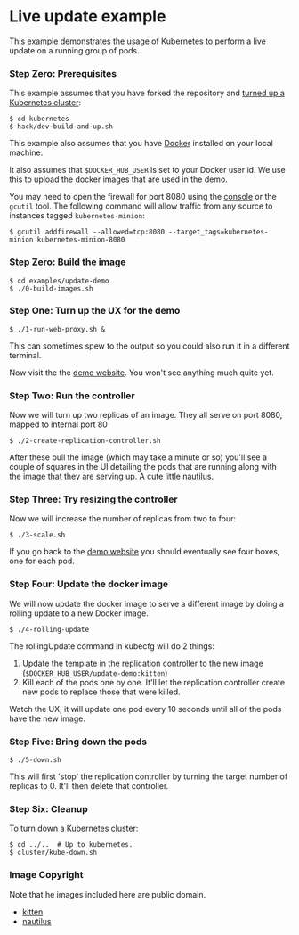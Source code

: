 <!--
Copyright 2014 Google Inc. All rights reserved.

Licensed under the Apache License, Version 2.0 (the "License");
you may not use this file except in compliance with the License.
You may obtain a copy of the License at

    http://www.apache.org/licenses/LICENSE-2.0

Unless required by applicable law or agreed to in writing, software
distributed under the License is distributed on an "AS IS" BASIS,
WITHOUT WARRANTIES OR CONDITIONS OF ANY KIND, either express or implied.
See the License for the specific language governing permissions and
limitations under the License.

-->
# Live update example
This example demonstrates the usage of Kubernetes to perform a live update on a running group of pods.

### Step Zero: Prerequisites

This example assumes that you have forked the repository and [turned up a Kubernetes cluster](https://github.com/GoogleCloudPlatform/kubernetes#contents):

```shell
$ cd kubernetes
$ hack/dev-build-and-up.sh
```

This example also assumes that you have [Docker](http://docker.io) installed on your local machine.

It also assumes that `$DOCKER_HUB_USER` is set to your Docker user id.  We use this to upload the docker images that are used in the demo.

You may need to open the firewall for port 8080 using the [console][cloud-console] or the `gcutil` tool. The following command will allow traffic from any source to instances tagged `kubernetes-minion`:

```shell
$ gcutil addfirewall --allowed=tcp:8080 --target_tags=kubernetes-minion kubernetes-minion-8080
```

### Step Zero: Build the image

```shell
$ cd examples/update-demo
$ ./0-build-images.sh
```

### Step One: Turn up the UX for the demo

```shell
$ ./1-run-web-proxy.sh &
```

This can sometimes spew to the output so you could also run it in a different terminal.

Now visit the the [demo website](http://localhost:8001/static).  You won't see anything much quite yet.

### Step Two: Run the controller
Now we will turn up two replicas of an image.  They all serve on port 8080, mapped to internal port 80

```shell
$ ./2-create-replication-controller.sh
```

After these pull the image (which may take a minute or so) you'll see a couple of squares in the UI detailing the pods that are running along with the image that they are serving up.  A cute little nautilus.

### Step Three: Try resizing the controller

Now we will increase the number of replicas from two to four:

```shell
$ ./3-scale.sh
```

If you go back to the [demo website](http://localhost:8001/static/index.html) you should eventually see four boxes, one for each pod.

### Step Four: Update the docker image
We will now update the docker image to serve a different image by doing a rolling update to a new Docker image.

```shell
$ ./4-rolling-update
```
The rollingUpdate command in kubecfg will do 2 things:

1. Update the template in the replication controller to the new image (`$DOCKER_HUB_USER/update-demo:kitten`)
2. Kill each of the pods one by one.  It'll let the replication controller create new pods to replace those that were killed.

Watch the UX, it will update one pod every 10 seconds until all of the pods have the new image.

### Step Five: Bring down the pods

```shell
$ ./5-down.sh
```

This will first 'stop' the replication controller by turning the target number of replicas to 0.  It'll then delete that controller.

[cloud-console]: https://console.developer.google.com

### Step Six: Cleanup

To turn down a Kubernetes cluster:

```shell
$ cd ../..  # Up to kubernetes.
$ cluster/kube-down.sh
```

### Image Copyright

Note that he images included here are public domain.

* [kitten](http://commons.wikimedia.org/wiki/File:Kitten-stare.jpg)
* [nautilus](http://commons.wikimedia.org/wiki/File:Nautilus_pompilius.jpg)
